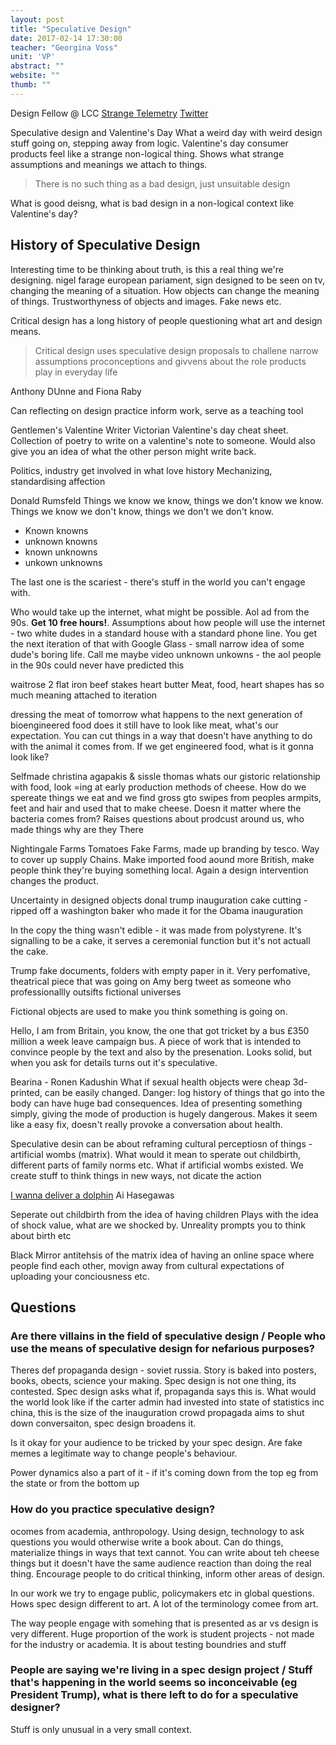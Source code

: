 ```yaml
---
layout: post
title: "Speculative Design"
date: 2017-02-14 17:30:00
teacher: "Georgina Voss"
unit: 'VP'
abstract: ""
website: ""
thumb: ""
---
```


Design Fellow @ LCC
[Strange Telemetry](http://www.strangetelemetry.com/)
[Twitter](https://twitter.com/gsvoss?ref_src=twsrc%5Egoogle%7Ctwcamp%5Eserp%7Ctwgr%5Eauthor)

Speculative design and Valentine's Day
What a weird day with weird design stuff going on, stepping away from logic. Valentine's day consumer products feel like a strange non-logical thing. Shows what strange assumptions and meanings we attach to things.

> There is no such thing as a bad design, just unsuitable design

What is good deisng, what is bad design in a non-logical context like Valentine's day?

## History of Speculative Design
Interesting time to be thinking about truth, is this a real thing we're designing.
nigel farage european pariament, sign designed to be seen on tv, changing the meaning of a situation. How objects can change the meaning of things. Trustworthyness of objects and images. Fake news etc.

Critical design has a long history of people questioning what art and design means. 

> Critical design uses speculative design proposals to challene narrow assumptions proconceptions and givvens about the role products play in everyday life

Anthony DUnne and Fiona Raby

Can reflecting on design practice inform work, serve as a teaching tool

Gentlemen's Valentine Writer
Victorian Valentine's day cheat sheet. Collection of poetry to write on a valentine's note to someone. Would also give you an idea of what the other person might write back.

Politics, industry get involved in what love history
Mechanizing, standardising affection

Donald Rumsfeld
Things we know we know, things we don't know we know. Things we know we don't know, things we don't we don't know.

- Known knowns
- unknown knowns
- known unknowns
- unkown unknowns

The last one is the scariest - there's stuff in the world you can't engage with.

Who would take up the internet, what might be possible. Aol ad from the 90s. **Get 10 free hours!**. Assumptions about how people will use the internet - two white dudes in a standard house with a standard phone line. You get the next iteration of that with Google Glass - small narrow idea of some dude's boring life. Call me maybe video
unknown unkowns - the aol people in the 90s could never have predicted this

waitrose 2 flat iron beef stakes heart butter
Meat, food, heart shapes has so much meaning attached to iteration

dressing the meat of tomorrow
what happens to the next generation of bioengineered food
does it still have to look like meat, what's our expectation. You can cut things in a way that doesn't have anything to do with the animal it comes from. If we get engineered food, what is it gonna look like?

Selfmade
christina agapakis & sissle thomas
whats our gistoric relationship with food, look =ing at early production methods of cheese. How do we spereate things we eat and we find gross
gto swipes from peoples armpits, feet and hair and used that to make cheese. Doesn it matter where the bacteria comes from? Raises questions about prodcust around us, who made things why are they There

Nightingale Farms Tomatoes
Fake Farms, made up branding by tesco. Way to cover up supply Chains. Make imported food aound more British, make people think they're buying something local. Again a design intervention changes the product.

Uncertainty in designed objects
donal trump inauguration cake cutting - ripped off a washington baker who made it for the Obama inauguration

In the copy the thing wasn't edible - it was made from polystyrene. It's signalling to be a cake, it serves a ceremonial function but it's not actuall the cake.

Trump fake documents, folders with empty paper in it. Very perfomative, theatrical piece that was going on
Amy berg tweet
as someone who professionallly outsifts fictional universes

Fictional objects are used to make you think something is going on.

Hello, I am from Britain, you know, the one that got tricket by a bus
£350 million a week leave campaign bus. A piece of work that is intended to convince people by the text and also by the presenation. Looks solid, but when you ask for details turns out it's speculative.

Bearina - Ronen Kadushin
What if sexual health objects were cheap
3d-printed, can be easily changed. Danger: log history of things that go into the body can have huge bad consequences. Idea of presenting something simply, giving the mode of production is hugely dangerous. Makes it seem like a easy fix, doesn't really provoke a conversation about health.

Speculative desin can be about reframing cultural perceptiosn of things - artificial wombs (matrix). What would it mean to sperate out childbirth, different parts of family norms etc. What if artificial wombs existed. We create stuff to think things in new ways, not dicate the action

[I wanna deliver a dolphin](http://aihasegawa.info/?works=i-wanna-deliver-a-dolphin)
Ai Hasegawas

Seperate out childbirth from the idea of having children
Plays with the idea of shock value, what are we shocked by. Unreality prompts you to think about birth etc

Black Mirror
antitehsis of the matrix
idea of having an online space where people find each other, movign away from cultural expectations of uploading your conciousness etc.

## Questions

### Are there villains in the field of speculative design / People who use the means of speculative design for nefarious purposes?

Theres def propaganda design - soviet russia. Story is baked into posters, books, obects, science your making. Spec design is not one thing, its contested. Spec design asks what if, propaganda says this is. What would the world look like if the carter admin had invested into 
state of statistics inc china, this is the size of the inauguration crowd
propagada aims to shut down conversaiton, spec design broadens it.

Is it okay for your audience to be tricked by your spec design. Are fake memes a legitimate way to change people's behaviour.

Power dynamics also a part of it - if it's coming down from the top eg from the state or from the bottom up

### How do you practice speculative design?

ocomes from academia, anthropology. Using design, technology to ask questions you would otherwise write a book about. Can do things, materialize things in ways that text cannot. You can write about teh cheese things but it doesn't have the same audience reaction than doing the real thing. Encourage people to do critical thinking, inform other areas of design.

In our work we try to engage public, policymakers etc in global questions. Hows spec design different to art. A lot of the terminology comee from art.

The way people engage with somehing that is presented as ar vs design is very different. Huge proportion of the work is student projects - not made for the industry or academia. It is about testing boundries and stuff

### People are saying we're living in a spec design project / Stuff that's happening in the world seems so inconceivable (eg President Trump), what is there left to do for a speculative designer?

Stuff is only unusual in a very small context. 